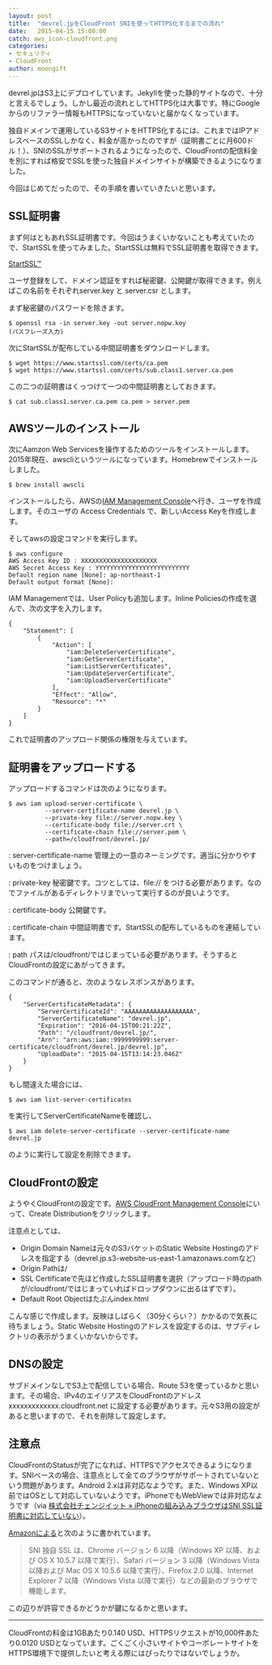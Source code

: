 ```yaml
---
layout: post
title:  "devrel.jpをCloudFront SNIを使ってHTTPS化するまでの流れ"
date:   2015-04-15 15:00:00
catch: aws_icon-cloudfront.png
categories:
- セキュリティ
- CloudFront
author: moongift
---
```


devrel.jpはS3上にデプロイしています。Jekyllを使った静的サイトなので、十分と言えるでしょう。しかし最近の流れとしてHTTPS化は大事です。特にGoogleからのリファラー情報もHTTPSになっていないと届かなくなっています。

独自ドメインで運用しているS3サイトをHTTPS化するには、これまではIPアドレスベースのSSLしかなく、料金が高かったのですが（証明書ごとに月600ドル！）、SNIのSSLがサポートされるようになったので、CloudFrontの配信料金を別にすれば格安でSSLを使った独自ドメインサイトが構築できるようになりました。

今回はじめてだったので、その手順を書いていきたいと思います。

## SSL証明書

まず何はともあれSSL証明書です。今回はうまくいかないことも考えていたので、StartSSLを使ってみました。StartSSLは無料でSSL証明書を取得できます。

[StartSSL™](https://www.startssl.com/)

ユーザ登録をして、ドメイン認証をすれば秘密鍵、公開鍵が取得できます。例えばこの名前をそれぞれserver.key と server.csr とします。

まず秘密鍵のパスワードを除きます。

```
$ openssl rsa -in server.key -out server.nopw.key
(パスフレーズ入力)
```

次にStartSSLが配布している中間証明書をダウンロードします。

```
$ wget https://www.startssl.com/certs/ca.pem
$ wget https://www.startssl.com/certs/sub.class1.server.ca.pem
```

この二つの証明書はくっつけて一つの中間証明書としておきます。

```
$ cat sub.class1.server.ca.pem ca.pem > server.pem
```

## AWSツールのインストール

次にAamzon Web Servicesを操作するためのツールをインストールします。2015年現在、awscliというツールになっています。Homebrewでインストールしました。

```
$ brew install awscli
```

インストールしたら、AWSの[IAM Management Console](https://console.aws.amazon.com/iam/home?region=us-east-1#home)へ行き、ユーザを作成します。そのユーザの Access Credentials で、新しいAccess Keyを作成します。

そしてawsの設定コマンドを実行します。

```
$ aws configure
AWS Access Key ID : XXXXXXXXXXXXXXXXXXXXX
AWS Secret Access Key : YYYYYYYYYYYYYYYYYYYYYYYYYY
Default region name [None]: ap-northeast-1
Default output format [None]: 
```

IAM Managementでは、User Policyも追加します。Inline Policiesの作成を選んで、次の文字を入力します。

```
{
    "Statement": [
        {
            "Action": [
                "iam:DeleteServerCertificate",
                "iam:GetServerCertificate",
                "iam:ListServerCertificates",
                "iam:UpdateServerCertificate",
                "iam:UploadServerCertificate"
            ],
            "Effect": "Allow",
            "Resource": "*"
        }
    ]
}
```

これで証明書のアップロード関係の権限を与えています。

## 証明書をアップロードする

アップロードするコマンドは次のようになります。

```
$ aws iam upload-server-certificate \
          --server-certificate-name devrel.jp \
	      --private-key file://server.nopw.key \
		  --certificate-body file://server.crt \
		  --certificate-chain file://server.pem \
		  --path=/cloudfront/devrel.jp/
```

: server-certificate-name
管理上の一意のネーミングです。適当に分かりやすいものをつけましょう。

: private-key
秘密鍵です。コツとしては、file:// をつける必要があります。なのでファイルがあるディレクトリまでいって実行するのが良いようです。

: certificate-body
公開鍵です。

: certificate-chain
中間証明書です。StartSSLの配布しているものを連結しています。

: path
パスは/cloudfront/ではじまっている必要があります。そうするとCloudFrontの設定にあがってきます。

このコマンドが通ると、次のようなレスポンスがあります。

```
{
    "ServerCertificateMetadata": {
        "ServerCertificateId": "AAAAAAAAAAAAAAAAAAA", 
        "ServerCertificateName": "devrel.jp", 
        "Expiration": "2016-04-15T00:21:22Z", 
        "Path": "/cloudfront/devrel.jp/", 
        "Arn": "arn:aws:iam::9999999999:server-certificate/cloudfront/devrel.jp/devrel.jp", 
        "UploadDate": "2015-04-15T13:14:23.046Z"
    }
}
```

もし間違えた場合には、

```
$ aws iam list-server-certificates
```

を実行してServerCertificateNameを確認し、

```
$ aws iam delete-server-certificate --server-certificate-name devrel.jp
```

のように実行して設定を削除できます。

## CloudFrontの設定

ようやくCloudFrontの設定です。[AWS CloudFront Management Console](https://console.aws.amazon.com/cloudfront/home?region=us-east-1#distributions:)にいって、Create Distributionをクリックします。

注意点としては、

- Origin Domain Nameは元々のS3バケットのStatic Website Hostingのアドレスを指定する（devrel.jp.s3-website-us-east-1.amazonaws.comなど）
- Origin Pathは/
- SSL Certificateで先ほど作成したSSL証明書を選択（アップロード時のpathが/cloudfront/ではじまっていればドロップダウンに出るはずです）。
- Default Root Objectはたぶんindex.html

こんな感じで作成します。反映はしばらく（30分くらい？）かかるので気長に待ちましょう。Static Website Hostingのアドレスを設定するのは、サブディレクトリの表示がうまくいかないからです。

## DNSの設定

サブドメインなしでS3上で配信している場合、Route 53を使っているかと思います。その場合、IPv4のエイリアスをCloudFrontのアドレス xxxxxxxxxxxxx.cloudfront.net に設定する必要があります。元々S3用の設定があると思いますので、それを削除して設定します。

## 注意点

CloudFrontのStatusが完了になれば、HTTPSでアクセスできるようになります。SNIベースの場合、注意点として全てのブラウザがサポートされていないという問題があります。Android 2.xは非対応なようです。また、Windows XP以前ではOSとして対応していないようです。iPhoneでもWebViewでは非対応なようです（via [株式会社チェンジイット » iPhoneの組み込みブラウザはSNI SSL証明書に対応していない](http://www.changeit.co.jp/blog/sni_iphone_browser/)）。

[Amazonによる](http://aws.amazon.com/jp/cloudfront/faqs/)と次のように書かれています。

> SNI 独自 SSL は、Chrome バージョン 6 以降（Windows XP 以降、および OS X 10.5.7 以降で実行）、Safari バージョン 3 以降（Windows Vista 以降および Mac OS X 10.5.6 以降で実行）、Firefox 2.0 以降、Internet Explorer 7 以降（Windows Vista 以降で実行）などの最新のブラウザで機能します。

この辺りが許容できるかどうかが鍵になるかと思います。

---

CloudFrontの料金は1GBあたり0.140 USD、HTTPSリクエストが10,000件あたり0.0120 USDとなっています。ごくごく小さいサイトやコーポレートサイトをHTTPS環境下で提供したいと考える際にはぴったりではないでしょうか。




